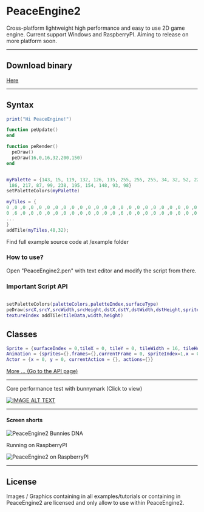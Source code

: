 # PeaceEngine2
Cross-platform lightweight high performance and easy to use 2D game engine.
Current support Windows and RaspberryPI. Aiming to release on more platform soon.

---
## Download binary

[Here](https://github.com/peacedeveloper1/PeaceEngine2/releases)

---
## Syntax

```lua
print("Hi PeaceEngine!")

function peUpdate()
end 

function peRender()
  peDraw()
  peDraw(16,0,16,32,200,150)
end 


myPalette = {143, 15, 119, 132, 126, 135, 255, 255, 255, 34, 32, 52, 224, 208, 208, 179, 160, 160, 52, 52, 52, 0, 0, 0, 69, 40, 60, 215, 123,
 186, 217, 87, 99, 238, 195, 154, 148, 93, 98}
setPaletteColors(myPalette)

myTiles = {
0 ,0 ,0 ,0 ,0 ,0 ,0 ,0 ,0 ,0 ,0 ,0 ,0 ,0 ,0 ,0 ,0 ,0 ,0 ,0 ,0 ,0 ,0 ,0 ,0 ,0 ,0 ,0 ,0 ,0 ,0 ,0 ,0 ,0 ,0 ,0 ,0 ,0 ,0 ,0 ,0 ,0 ,0 ,0 ,0 ,0 ,0 ,0 ,
0 ,6 ,0 ,0 ,0 ,0 ,0 ,0 ,0 ,0 ,0 ,0 ,0 ,0 ,6 ,0 ,0 ,0 ,0 ,0 ,0 ,0 ,0 ,0 ,0 ,0 ,0 ,0 ,0 ,0 ,3 ,0 ,0 ,5 ,0 ,0 ,0 ,0 ,0 ,0 ,0 ,0 ,0 ,0 ,0 ,0 ,5 ,0 ,
...
}
addTile(myTiles,48,32);

```

Find full example source code at \/example folder

### How to use?

Open "PeaceEngine2.pen" with text editor and modify the script from there.


### Important Script API
```lua 

setPaletteColors(paletteColors,paletteIndex,surfaceType)
peDraw(srcX,srcY,srcWidth,srcHeight,dstX,dstY,dstWidth,dstHeight,spriteIndex,angle,centerX,centerY,flipX,flipY,surfaceType)
textureIndex addTile(tileData,width,height)

```


## Classes
```lua
Sprite = {surfaceIndex = 0,tileX = 0, tileY = 0, tileWidth = 16, tileHeight = 16, x = 0, y = 0, width = 16, height = 16,angle = 0,centerX = 0,centerY = 0,flipX = false,flipY = false}
Animation = {sprites={},frames={},currentFrame = 0, spriteIndex=1,x = 0, y = 0,isPlaying = true,loop = -1, loopCount = 0}
Actor = {x = 0, y = 0, currentAction = {}, actions={}}
```


[More ... (Go to the API page)](https://github.com/peacedeveloper1/PeaceEngine2/blob/main/API.md)  

---
Core performance test with bunnymark (Click to view)

[![IMAGE ALT TEXT](https://cdn.discordapp.com/attachments/577971781252546561/822748728824823828/unknown.png)](http://www.youtube.com/watch?v=NCBJsfpKvFM "PeaceEngine2")

---

#### Screen shorts

![PeaceEngine2 Bunnies DNA](https://cdn.discordapp.com/attachments/823311342441857115/824496643520331776/PeaceEngine2-anim-dna2x.gif)


Running on RaspberryPI

![PeaceEngine2 on RaspberryPI](https://cdn.discordapp.com/attachments/823311342441857115/824506557286055936/unknown.png)


---

## License 

Images / Graphics containing in all examples/tutorials or containing in PeaceEngine2 are licensed and only allow to use within PeaceEngine2. 



